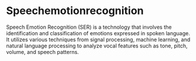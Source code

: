 # Speechemotionrecognition
Speech Emotion Recognition (SER) is a technology that involves the identification and classification of emotions expressed in spoken language. It utilizes various techniques from signal processing, machine learning, and natural language processing to analyze vocal features such as tone, pitch, volume, and speech patterns.

